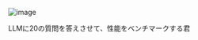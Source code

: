 ![image](https://github.com/user-attachments/assets/e1a981bb-2fae-4c56-a373-54ec2ef91ec6)

LLMに20の質問を答えさせて、性能をベンチマークする君
